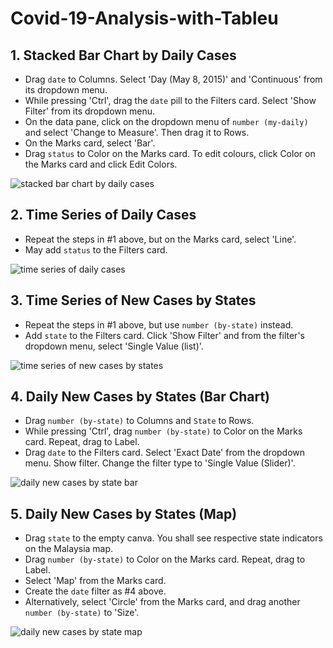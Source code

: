# Covid-19-Analysis-with-Tableu

## 1. Stacked Bar Chart by Daily Cases
- Drag `date` to Columns. Select 'Day (May 8, 2015)' and 'Continuous' from its dropdown menu.
- While pressing 'Ctrl', drag the `date` pill to the Filters card. Select 'Show Filter' from its dropdown menu.
- On the data pane, click on the dropdown menu of `number (my-daily)` and select 'Change to Measure'. Then drag it to Rows.
- On the Marks card, select 'Bar'. 
- Drag `status` to Color on the Marks card. To edit colours, click Color on the Marks card and click Edit Colors.

![stacked bar chart by daily cases](https://github.com/yanbin43/workshop-20210602-dataviz/blob/main/images/daily-bar.JPG)


## 2. Time Series of Daily Cases
- Repeat the steps in #1 above, but on the Marks card, select 'Line'.
- May add `status` to the Filters card.

![time series of daily cases](https://github.com/yanbin43/workshop-20210602-dataviz/blob/main/images/daily-line.JPG)


## 3. Time Series of New Cases by States
- Repeat the steps in #1 above, but use `number (by-state)` instead.
- Add `state` to the Filters card. Click 'Show Filter' and from the filter's dropdown menu, select 'Single Value (list)'.

![time series of new cases by states](https://github.com/yanbin43/workshop-20210602-dataviz/blob/main/images/daily-state.JPG)


## 4. Daily New Cases by States (Bar Chart)
- Drag `number (by-state)` to Columns and `State` to Rows.
- While pressing 'Ctrl', drag `number (by-state)` to Color on the Marks card. Repeat, drag to Label.
- Drag `date` to the Filters card. Select 'Exact Date' from the dropdown menu. Show filter. Change the filter type to 'Single Value (Slider)'.

![daily new cases by state bar](https://github.com/yanbin43/workshop-20210602-dataviz/blob/main/images/daily-state-bar.JPG)


##  5. Daily New Cases by States (Map)
- Drag `state` to the empty canva. You shall see respective state indicators on the Malaysia map.
- Drag `number (by-state)` to Color on the Marks card. Repeat, drag to Label.
- Select 'Map' from the Marks card.
- Create the `date` filter as #4 above.
- Alternatively, select 'Circle' from the Marks card, and drag another `number (by-state)` to 'Size'.

![daily new cases by state map](https://github.com/yanbin43/workshop-20210602-dataviz/blob/main/images/daily-state-map.JPG)
